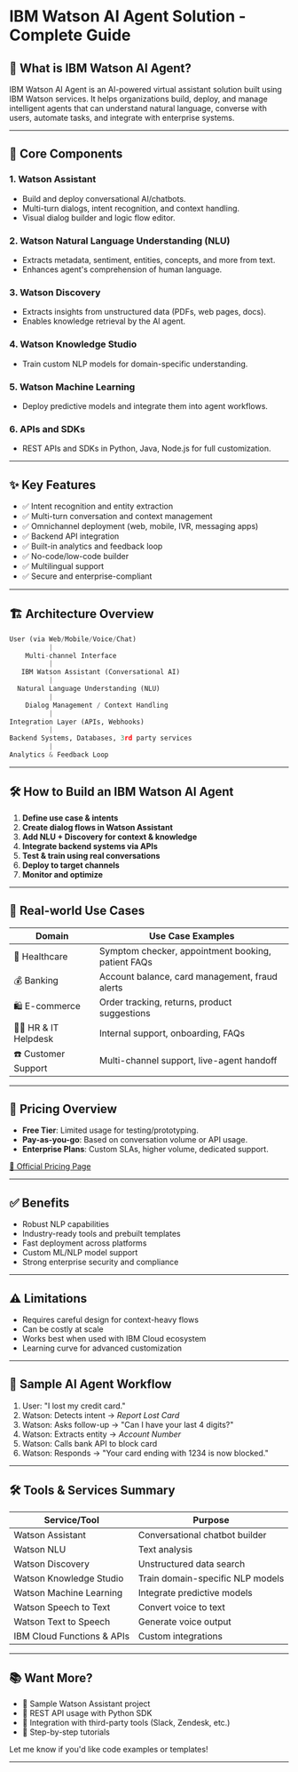 # IBM Watson AI Agent Solution - Complete Guide

## 📌 What is IBM Watson AI Agent?

IBM Watson AI Agent is an AI-powered virtual assistant solution built using IBM Watson services. It helps organizations build, deploy, and manage intelligent agents that can understand natural language, converse with users, automate tasks, and integrate with enterprise systems.

---

## 🧩 Core Components

### 1. **Watson Assistant**
- Build and deploy conversational AI/chatbots.
- Multi-turn dialogs, intent recognition, and context handling.
- Visual dialog builder and logic flow editor.

### 2. **Watson Natural Language Understanding (NLU)**
- Extracts metadata, sentiment, entities, concepts, and more from text.
- Enhances agent's comprehension of human language.

### 3. **Watson Discovery**
- Extracts insights from unstructured data (PDFs, web pages, docs).
- Enables knowledge retrieval by the AI agent.

### 4. **Watson Knowledge Studio**
- Train custom NLP models for domain-specific understanding.

### 5. **Watson Machine Learning**
- Deploy predictive models and integrate them into agent workflows.

### 6. **APIs and SDKs**
- REST APIs and SDKs in Python, Java, Node.js for full customization.

---

## ✨ Key Features

- ✅ Intent recognition and entity extraction
- ✅ Multi-turn conversation and context management
- ✅ Omnichannel deployment (web, mobile, IVR, messaging apps)
- ✅ Backend API integration
- ✅ Built-in analytics and feedback loop
- ✅ No-code/low-code builder
- ✅ Multilingual support
- ✅ Secure and enterprise-compliant

---

## 🏗️ Architecture Overview
```python
User (via Web/Mobile/Voice/Chat)
          |
    Multi-channel Interface
          |
   IBM Watson Assistant (Conversational AI)
          |
  Natural Language Understanding (NLU)
          |
    Dialog Management / Context Handling
          |
Integration Layer (APIs, Webhooks)
          |
Backend Systems, Databases, 3rd party services
          |
Analytics & Feedback Loop
```

---

## 🛠️ How to Build an IBM Watson AI Agent

1. **Define use case & intents**
2. **Create dialog flows in Watson Assistant**
3. **Add NLU + Discovery for context & knowledge**
4. **Integrate backend systems via APIs**
5. **Test & train using real conversations**
6. **Deploy to target channels**
7. **Monitor and optimize**

---

## 💼 Real-world Use Cases

| Domain           | Use Case Examples                                       |
|------------------|---------------------------------------------------------|
| 🏥 Healthcare     | Symptom checker, appointment booking, patient FAQs     |
| 💰 Banking        | Account balance, card management, fraud alerts         |
| 🛍️ E-commerce     | Order tracking, returns, product suggestions           |
| 👩‍💼 HR & IT Helpdesk| Internal support, onboarding, FAQs                    |
| ☎️ Customer Support| Multi-channel support, live-agent handoff             |

---

## 🧮 Pricing Overview

- **Free Tier**: Limited usage for testing/prototyping.
- **Pay-as-you-go**: Based on conversation volume or API usage.
- **Enterprise Plans**: Custom SLAs, higher volume, dedicated support.

[🔗 Official Pricing Page](https://www.ibm.com/cloud/watson-assistant/pricing)

---

## ✅ Benefits

- Robust NLP capabilities
- Industry-ready tools and prebuilt templates
- Fast deployment across platforms
- Custom ML/NLP model support
- Strong enterprise security and compliance

---

## ⚠️ Limitations

- Requires careful design for context-heavy flows
- Can be costly at scale
- Works best when used with IBM Cloud ecosystem
- Learning curve for advanced customization

---

## 🚀 Sample AI Agent Workflow

1. User: "I lost my credit card."
2. Watson: Detects intent → *Report Lost Card*
3. Watson: Asks follow-up → "Can I have your last 4 digits?"
4. Watson: Extracts entity → *Account Number*
5. Watson: Calls bank API to block card
6. Watson: Responds → "Your card ending with 1234 is now blocked."

---

## 🛠️ Tools & Services Summary

| Service/Tool               | Purpose                                      |
|---------------------------|----------------------------------------------|
| Watson Assistant           | Conversational chatbot builder               |
| Watson NLU                 | Text analysis                                |
| Watson Discovery           | Unstructured data search                     |
| Watson Knowledge Studio    | Train domain-specific NLP models            |
| Watson Machine Learning    | Integrate predictive models                  |
| Watson Speech to Text      | Convert voice to text                        |
| Watson Text to Speech      | Generate voice output                        |
| IBM Cloud Functions & APIs | Custom integrations                         |

---

## 📚 Want More?

- 🔹 Sample Watson Assistant project
- 🔹 REST API usage with Python SDK
- 🔹 Integration with third-party tools (Slack, Zendesk, etc.)
- 🔹 Step-by-step tutorials

Let me know if you'd like code examples or templates!

---
